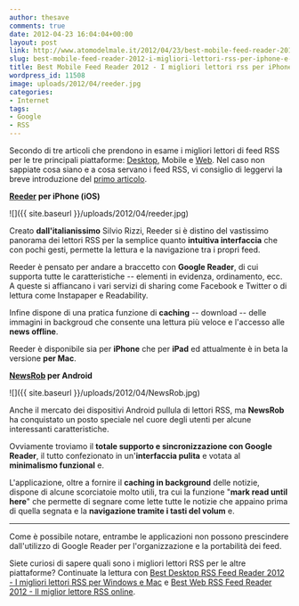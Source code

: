 ```yaml
---
author: thesave
comments: true
date: 2012-04-23 16:04:04+00:00
layout: post
link: http://www.atomodelmale.it/2012/04/23/best-mobile-feed-reader-2012-i-migliori-lettori-rss-per-iphone-e-android/
slug: best-mobile-feed-reader-2012-i-migliori-lettori-rss-per-iphone-e-android
title: Best Mobile Feed Reader 2012 - I migliori lettori rss per iPhone e Android
wordpress_id: 11508
image: uploads/2012/04/reeder.jpg
categories:
- Internet
tags:
- Google
- RSS
---
```


Secondo di tre articoli che prendono in esame i migliori lettori di feed RSS per le tre principali piattaforme: [Desktop](/2012/04/23/best-desktop-rss-feed-reader-2012-i-migliori-lettori-rss-per-windows-e-mac/), Mobile e [Web](/2012/04/23/best-web-feed-reader-2012-il-miglior-lettore-rss-online/).
Nel caso non sappiate cosa siano e a cosa servano i feed RSS, vi consiglio di leggervi la breve introduzione del [primo articolo](/2012/04/23/best-desktop-rss-feed-reader-2012-i-migliori-lettori-rss-per-windows-e-mac/).

**[Reeder](http://itunes.apple.com/us/app/reeder/id325502379?mt=8) per iPhone (iOS)**

![]({{ site.baseurl }}/uploads/2012/04/reeder.jpg)

Creato **dall'italianissimo** Silvio Rizzi, Reeder si è distino del vastissimo panorama dei lettori RSS per la semplice quanto **intuitiva interfaccia** che con pochi gesti, permette la lettura e la navigazione tra i propri feed.

Reeder è pensato per andare a braccetto con **Google Reader**, di cui supporta tutte le caratteristiche -- elementi in evidenza, ordinamento, ecc. A queste si affiancano i vari servizi di sharing come Facebook e Twitter o di lettura come Instapaper e Readability.

Infine dispone di una pratica funzione di **caching** -- download -- delle immagini in backgroud che consente una lettura più veloce e l'accesso alle **news offline**.

Reeder è disponibile sia per **iPhone** che per **iPad** ed attualmente è in beta la versione **per Mac**.

**[NewsRob](https://play.google.com/store/apps/details?id=com.newsrob&hl=it) per Android**

![]({{ site.baseurl }}/uploads/2012/04/NewsRob.jpg)

Anche il mercato dei dispositivi Android pullula di lettori RSS, ma **NewsRob** ha conquistato un posto speciale nel cuore degli utenti per alcune interessanti caratteristiche.

Ovviamente troviamo il **totale supporto e sincronizzazione con Google Reader**, il tutto confezionato in un'**interfaccia pulita** e votata al **minimalismo funzional** e.

L'applicazione, oltre a fornire il **caching in background** delle notizie, dispone di alcune scorciatoie molto utili, tra cui la funzione "**mark read until here**" che permette di segnare come lette tutte le notizie che appaino prima di quella segnata e la **navigazione tramite i tasti del volum** e.

* * *

Come è possibile notare, entrambe le applicazioni non possono prescindere dall'utilizzo di Google Reader per l'organizzazione e la portabilità dei feed.

Siete curiosi di sapere quali sono i migliori lettori RSS per le altre piattaforme? Continuate la lettura con [Best Desktop RSS Feed Reader 2012 - I migliori lettori RSS per Windows e Mac](/2012/04/23/best-desktop-rss-feed-reader-2012-i-migliori-lettori-rss-per-windows-e-mac/) e [Best Web RSS Feed Reader 2012 - Il miglior lettore RSS online](/2012/04/23/best-web-feed-reader-2012-il-miglior-lettore-rss-online/).
